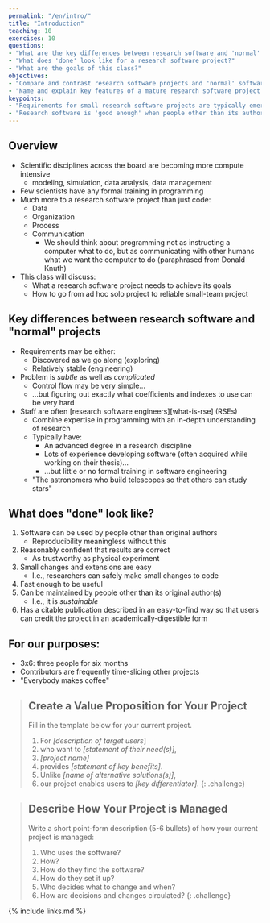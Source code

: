 ```yaml
---
permalink: "/en/intro/"
title: "Introduction"
teaching: 10
exercises: 10
questions:
- "What are the key differences between research software and 'normal' projects?"
- "What does 'done' look like for a research software project?"
- "What are the goals of this class?"
objectives:
- "Compare and contrast research software projects and 'normal' software projects."
- "Name and explain key features of a mature research software project."
keypoints:
- "Requirements for small research software projects are typically emergent."
- "Research software is 'good enough' when people other than its authors can use it with confidence and extend it with reasonable effort."
---
```


## Overview

*   Scientific disciplines across the board are becoming more compute intensive
    *   modeling, simulation, data analysis, data management
*   Few scientists have any formal training in programming
*   Much more to a research software project than just code:
    *   Data
    *   Organization
    *   Process
    *   Communication
        *   We should think about programming not as instructing a computer what to do, but as communicating with other humans what we want the computer to do (paraphrased from Donald Knuth)
*   This class will discuss:
    *   What a research software project needs to achieve its goals
    *   How to go from ad hoc solo project to reliable small-team project

## Key differences between research software and "normal" projects

*   Requirements may be either:
    *   Discovered as we go along (exploring)
    *   Relatively stable (engineering)
*   Problem is *subtle* as well as *complicated*
    *   Control flow may be very simple...
    *   ...but figuring out exactly what coefficients and indexes to use can be very hard
*   Staff are often [research software engineers][what-is-rse] (RSEs)
    *   Combine expertise in programming with an in-depth understanding of research
    *   Typically have:
        *   An advanced degree in a research discipline
        *   Lots of experience developing software (often acquired while working on their thesis)...
        *   ...but little or no formal training in software engineering
    *   "The astronomers who build telescopes so that others can study stars"

## What does "done" look like?

1.  Software can be used by people other than original authors
    *   Reproducibility meaningless without this
2.  Reasonably confident that results are correct
    *   As trustworthy as physical experiment
3.  Small changes and extensions are easy
    *   I.e., researchers can safely make small changes to code
4.  Fast enough to be useful
5.  Can be maintained by people other than its original author(s)
    *   I.e., it is *sustainable*
6.  Has a citable publication described in an easy-to-find way
    so that users can credit the project in an academically-digestible form

## For our purposes:

*   3x6: three people for six months
*   Contributors are frequently time-slicing other projects
*   "Everybody makes coffee"

> ## Create a Value Proposition for Your Project
>
> Fill in the template below for your current project.
>
> 1.  For *[description of target users*]
> 2.  who want to *[statement of their need(s)]*,
> 3.  *[project name]*
> 4.  provides *[statement of key benefits]*.
> 5.  Unlike *[name of alternative solutions(s)]*,
> 6.  our project enables users to *[key differentiator]*.
{: .challenge}

> ## Describe How Your Project is Managed
>
> Write a short point-form description (5-6 bullets) of how your current project is managed:
>
> 1.  Who uses the software?
> 2.  How?
> 3.  How do they find the software?
> 4.  How do they set it up?
> 5.  Who decides what to change and when?
> 6.  How are decisions and changes circulated?
{: .challenge}

{% include links.md %}
